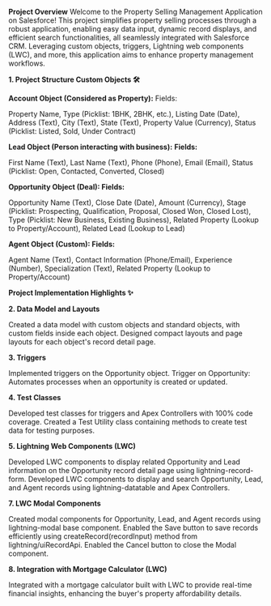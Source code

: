 **Project Overview**
Welcome to the Property Selling Management Application on Salesforce! This project simplifies property selling processes through a robust application, enabling easy data input, dynamic record displays, and efficient search functionalities, all seamlessly integrated with Salesforce CRM. Leveraging custom objects, triggers, Lightning web components (LWC), and more, this application aims to enhance property management workflows.

**1. **Project Structure
Custom Objects 🛠️****

**Account Object (Considered as Property):**
Fields:

Property Name, Type (Picklist: 1BHK, 2BHK, etc.), Listing Date (Date), Address (Text), City (Text), State (Text), Property Value (Currency), Status (Picklist: Listed, Sold, Under Contract)

**Lead Object (Person interacting with business):**
**Fields:**

First Name (Text), Last Name (Text), Phone (Phone), Email (Email), Status (Picklist: Open, Contacted, Converted, Closed)

**Opportunity Object (Deal):
Fields:**

Opportunity Name (Text), Close Date (Date), Amount (Currency), Stage (Picklist: Prospecting, Qualification, Proposal, Closed Won, Closed Lost), Type (Picklist: New Business, Existing Business), Related Property (Lookup to Property/Account), Related Lead (Lookup to Lead)

**Agent Object (Custom):
Fields:**

Agent Name (Text), Contact Information (Phone/Email), Experience (Number), Specialization (Text), Related Property (Lookup to Property/Account)

**Project Implementation Highlights ✨**

**2. **Data** Model and Layouts**

Created a data model with custom objects and standard objects, with custom fields inside each object.
Designed compact layouts and page layouts for each object's record detail page.

**3. Triggers**

Implemented triggers on the Opportunity object.
Trigger on Opportunity: Automates processes when an opportunity is created or updated.

**4. Test Classes**

Developed test classes for triggers and Apex Controllers with 100% code coverage.
Created a Test Utility class containing methods to create test data for testing purposes.

**5. Lightning Web Components (LWC)**

Developed LWC components to display related Opportunity and Lead information on the Opportunity record detail page using lightning-record-form.
Developed LWC components to display and search Opportunity, Lead, and Agent records using lightning-datatable and Apex Controllers.

**7. LWC Modal Components**

Created modal components for Opportunity, Lead, and Agent records using lightning-modal base component.
Enabled the Save button to save records efficiently using createRecord(recordInput) method from lightning/uiRecordApi.
Enabled the Cancel button to close the Modal component.

**8. Integration with Mortgage Calculator (LWC)**

Integrated with a mortgage calculator built with LWC to provide real-time financial insights, enhancing the buyer's property affordability details.
